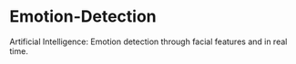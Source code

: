 # Emotion-Detection
Artificial Intelligence: Emotion detection through facial features and in real time.
